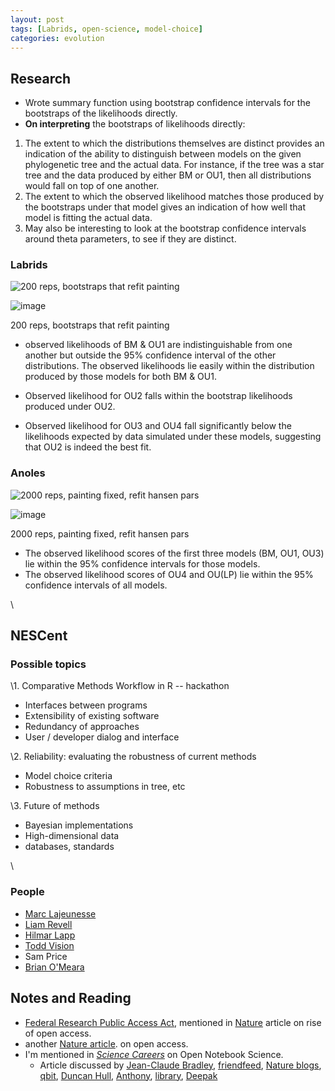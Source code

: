 ```yaml
---
layout: post
tags: [Labrids, open-science, model-choice]
categories: evolution
---
```






 





Research
--------

-   Wrote summary function using bootstrap confidence intervals for the
    bootstraps of the likelihoods directly.
-   **On interpreting** the bootstraps of likelihoods directly:

1.  The extent to which the distributions themselves are distinct
    provides an indication of the ability to distinguish between models
    on the given phylogenetic tree and the actual data. For instance, if
    the tree was a star tree and the data produced by either BM or OU1,
    then all distributions would fall on top of one another.
2.  The extent to which the observed likelihood matches those produced
    by the bootstraps under that model gives an indication of how well
    that model is fitting the actual data.
3.  May also be interesting to look at the bootstrap confidence
    intervals around theta parameters, to see if they are distinct.

### Labrids

![200 reps, bootstraps that refit
painting](http://openwetware.org/images/thumb/1/18/Labrids.png/200px-Labrids.png)

![image](/skins/common/images/magnify-clip.png)

200 reps, bootstraps that refit painting

-   observed likelihoods of BM & OU1 are indistinguishable from one
    another but outside the 95% confidence interval of the other
    distributions. The observed likelihoods lie easily within the
    distribution produced by those models for both BM & OU1.

-   Observed likelihood for OU2 falls within the bootstrap likelihoods
    produced under OU2.

-   Observed likelihood for OU3 and OU4 fall significantly below the
    likelihoods expected by data simulated under these models,
    suggesting that OU2 is indeed the best fit.

### Anoles

![2000 reps, painting fixed, refit hansen
pars](http://openwetware.org/images/thumb/2/20/Anoles.png/200px-Anoles.png)

![image](/skins/common/images/magnify-clip.png)

2000 reps, painting fixed, refit hansen pars

-   The observed likelihood scores of the first three models (BM, OU1,
    OU3) lie within the 95% confidence intervals for those models.
-   The observed likelihood scores of OU4 and OU(LP) lie within the 95%
    confidence intervals of all models.

\

NESCent
-------

### Possible topics

\1. Comparative Methods Workflow in R -- hackathon

-   Interfaces between programs
-   Extensibility of existing software
-   Redundancy of approaches
-   User / developer dialog and interface

\2. Reliability: evaluating the robustness of current methods

-   Model choice criteria
-   Robustness to assumptions in tree, etc

\3. Future of methods

-   Bayesian implementations
-   High-dimensional data
-   databases, standards

\

### People

-   [Marc
    Lajeunesse](http://www.nescent.org/science/awards_summary.php?id=66 "http://www.nescent.org/science/awards_summary.php?id=66")
-   [Liam
    Revell](http://www.nescent.org/science/awards_summary.php?id=184 "http://www.nescent.org/science/awards_summary.php?id=184")
-   [Hilmar
    Lapp](http://www.linkedin.com/in/hlapp "http://www.linkedin.com/in/hlapp")
-   [Todd
    Vision](http://visionlab.bio.unc.edu/ "http://visionlab.bio.unc.edu/")
-   Sam Price
-   [Brian
    O'Meara](http://www.brianomeara.info/ "http://www.brianomeara.info/")

Notes and Reading
-----------------

-   [Federal Research Public Access
    Act](http://www.arl.org/sparc/advocacy/frpaa/index.shtml "http://www.arl.org/sparc/advocacy/frpaa/index.shtml"),
    mentioned in
    [Nature](http://www.nature.com/news/2010/100407/full/464822a.html "http://www.nature.com/news/2010/100407/full/464822a.html")
    article on rise of open access.
-   another [Nature
    article](http://www.nature.com/nature/journal/v464/n7290/full/464813a.html "http://www.nature.com/nature/journal/v464/n7290/full/464813a.html").
    on open access.
-   I'm mentioned in [*Science
    Careers*](http://sciencecareers.sciencemag.org/career_magazine/previous_issues/articles/2010_04_09/caredit.a1000036 "http://sciencecareers.sciencemag.org/career_magazine/previous_issues/articles/2010_04_09/caredit.a1000036")
    on Open Notebook Science.
    -   Article discussed by [Jean-Claude
        Bradley](http://usefulchem.blogspot.com/2010/04/scientists-embrace-openness-article-in.html "http://usefulchem.blogspot.com/2010/04/scientists-embrace-openness-article-in.html"),
        [friendfeed](http://bit.ly/aV94bp "http://bit.ly/aV94bp"),
        [Nature
        blogs](http://blogs.nature.com/stories/2590 "http://blogs.nature.com/stories/2590"),
        [qbit](http://timestopsnow.blogspot.com/2010/04/science-moves-toward-becoming-more-open.html "http://timestopsnow.blogspot.com/2010/04/science-moves-toward-becoming-more-open.html"),
        [Duncan
        Hull](http://duncan.hull.name/2010/04/08/ons/ "http://duncan.hull.name/2010/04/08/ons/"),
        [Anthony](http://gradness.blogspot.com/2010/04/kochlab-and-other-labs-in-news.html "http://gradness.blogspot.com/2010/04/kochlab-and-other-labs-in-news.html"),
        [library](https://www.lib.uwo.ca/blogs/digitalscholarly/2010/04/openness-in-sci.html "https://www.lib.uwo.ca/blogs/digitalscholarly/2010/04/openness-in-sci.html"),
        [Deepak](http://mndoci.com/2010/04/09/the-open-guys-hit-the-big-time/ "http://mndoci.com/2010/04/09/the-open-guys-hit-the-big-time/")


